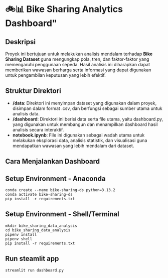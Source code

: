 # 🚲📊 Bike Sharing Analytics Dashboard"

## Deskripsi

Proyek ini bertujuan untuk melakukan analisis mendalam terhadap **Bike Sharing Dataset** guna mengungkap pola, tren, dan faktor-faktor yang memengaruhi penggunaan sepeda. Hasil analisis ini diharapkan dapat memberikan wawasan berharga serta informasi yang dapat digunakan untuk pengambilan keputusan yang lebih efektif.

## Struktur Direktori

- **/data**: Direktori ini menyimpan dataset yang digunakan dalam proyek, disimpan dalam format .csv, dan berfungsi sebagai sumber utama untuk analisis data.
- **/dashboard**: Direktori ini berisi data serta file utama, yaitu dashboard.py, yang digunakan untuk membangun dan menampilkan dashboard hasil analisis secara interaktif.
- **notebook.ipynb**: File ini digunakan sebagai wadah utama untuk melakukan eksplorasi data, analisis statistik, dan visualisasi guna mendapatkan wawasan yang lebih mendalam dari dataset.
## Cara Menjalankan Dashboard

## Setup Environment - Anaconda
```
conda create --name bike-sharing-ds python=3.13.2
conda activate bike-sharing-ds
pip install -r requirements.txt
```

## Setup Environment - Shell/Terminal
```
mkdir bike_sharing_data_analysis
cd bike_sharing_data_analysis
pipenv install
pipenv shell
pip install -r requirements.txt
```

## Run steamlit app
```
streamlit run dashboard.py
```
